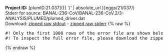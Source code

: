 **Project ID:** [plumID:21.037]({{ '/' | absolute_url }}eggs/21/037/)  
Stderr for source:  BANAL-236-CoV/BANAL-236-CoV.2/3-ANALYSIS/PLUMED/plumed_driver.dat   
Download: [zipped raw stdout](plumed_driver.dat.plumed_master.stdout.txt.zip) - [zipped raw stderr](plumed_driver.dat.plumed_master.stderr.txt.zip) 
{% raw %}
<pre>
#! Only the first 1000 rows of the error file are shown below
#! To inspect the full error file, please download the zipped raw stderr file above
</pre>
{% endraw %}
